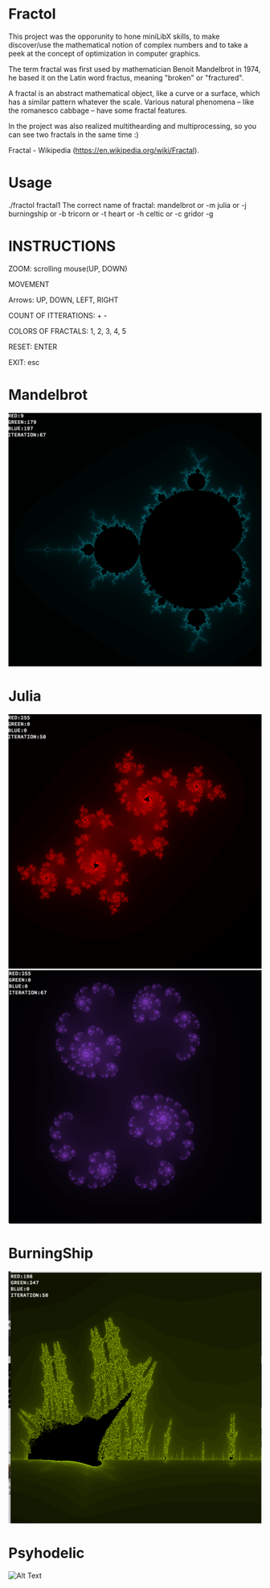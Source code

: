 # Fractol
This project was the opporunity to hone miniLibX skills, to make discover/use the mathematical notion of complex numbers and to take a peek at the concept of optimization in computer graphics.

The term fractal was first used by mathematician Benoit Mandelbrot in 1974, he based it on the Latin word fractus, meaning "broken" or "fractured".

A fractal is an abstract mathematical object, like a curve or a surface, which has a similar pattern whatever the scale. Various natural phenomena – like the romanesco cabbage – have some fractal features.

In the project was also realized multithearding and multiprocessing, so you can see two fractals in the same time :)

Fractal - Wikipedia (https://en.wikipedia.org/wiki/Fractal).
# Usage
./fractol fractal1
The correct name of fractal:
mandelbrot or -m
julia or -j
burningship or -b
tricorn or -t
heart or -h
celtic or -c
gridor -g

# INSTRUCTIONS
ZOOM: scrolling mouse(UP, DOWN)

MOVEMENT

Arrows: UP, DOWN, LEFT, RIGHT

COUNT OF ITTERATIONS: + -

COLORS OF FRACTALS: 1, 2, 3, 4, 5

RESET: ENTER

EXIT: esc

# Mandelbrot
![Alt Text](https://raw.githubusercontent.com/lpohribn/Fractol/master/sreenshots/Screen%20Shot%202019-02-13%20at%207.43.42%20PM.png)
# Julia
![Alt Text](https://raw.githubusercontent.com/lpohribn/Fractol/master/sreenshots/Screen%20Shot%202019-02-13%20at%207.47.59%20PM.png)
![Alt Text](https://raw.githubusercontent.com/lpohribn/Fractol/master/sreenshots/Screen%20Shot%202019-02-13%20at%207.50.29%20PM.png)
# BurningShip
![Alt Text](https://raw.githubusercontent.com/lpohribn/Fractol/master/sreenshots/Screen%20Shot%202019-02-13%20at%208.59.06%20PM.png)
# Psyhodelic
![Alt Text](https://github.com/lpohribn/Fractol/blob/master/sreenshots/image%20(1).gif)
